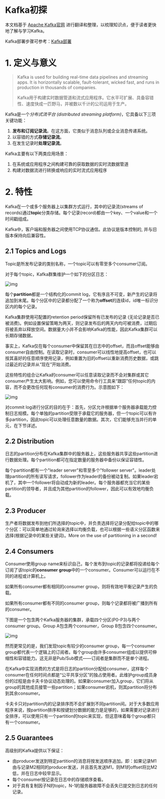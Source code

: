 # Kafka初探

本文档基于 [Apache Kafka官网](http://kafka.apache.org/) 进行翻译和整理，以梳理知识点，便于读者更快地了解与学习Kafka。

Kafka部署步骤可参考：[Kafka部署](https://github.com/Sunxiai51/Note/blob/master/Manual/Kafka%E9%83%A8%E7%BD%B2.md)

# 1. 定义与意义

> Kafka is used for building real-time data pipelines and streaming apps. It is horizontally scalable, fault-tolerant, wicked fast, and runs in production in thousands of companies.
>
> Kafka用于构建实时数据管道和流式应用程序。它水平可扩展、具备容错性、速度快成一匹野马，并被数以千计的公司运用于生产。

Kafka是一个*分布式流平台 (distributed streaming platform)*，它具备以下三项关键功能：

1. **发布和订阅记录流**。在这方面，它类似于消息队列或企业消息传递系统。
2. 以容错的方式**存储记录流**。
3. 在发生记录时**处理记录流**。

Kafka主要有以下两类应用场景：

1. 在系统或应用程序之间构建可靠的获取数据的实时流数据管道
2. 构建对数据流进行转换或响应的实时流式应用程序

# 2. 特性 

Kafka在一个或多个服务器上以集群方式运行，其中的记录流(streams of records)通过**topic**分类存储。每个记录(record)都由一个key、一个value和一个时间戳组成。

Kafka中，客户端和服务器之间使用TCP协议通信。此协议是版本控制的, 并与旧版本保持向后兼容性。

## 2.1 Topics and Logs

Topic是所发布记录的类别名称，一个topic可以有零至多个consumer订阅。

对于每个topic，Kafka群集维护一个如下的分区日志：

![img](http://kafka.apache.org/10/images/log_anatomy.png)

每个**partition**都是一个结构化的commit log，它有序且不可变，新产生的记录将追加到末尾。每个分区中的记录都分配了一个称为**offset**的连续id，id唯一标识分区内的每个记录。

Kafka集群使用可配置的retention period保留所有已发布的记录 (无论记录是否已被消费)。例如设置保留策略为两天，则记录发布后的两天内均可被消费，过期后将被丢弃以释放空间。数据量大小并不会影响Kafka的性能，因此Kafka集群可以长期存储数据。

事实上，Kafka仅在每个consumer中保留其在日志中的offset，而且offset能够由consumer自由控制。在读取记录时，consumer可以线性地提高offset，也可以按其喜好的任意顺序使用记录，例如重置为旧的offset以重新消费历史数据，或跳过最近的记录并从“现在”开始消费。

这些特性的组合让Kafka的consumer可以任意读取记录而不会对集群或其它consumer产生太大影响。例如，您可以使用命令行工具来“跟踪”任何topic的内容，而不会更改任何现有consumer的消费行为。示意图如下：

![img](http://kafka.apache.org/10/images/log_consumer.png)

对commit log进行分区的目的在于：首先，分区允许根据单个服务器承载能力控制日志规模。每个单独的partition受限于承载它的服务器，但一个topic可以有许多partition，因此topic可以处理任意数量的数据。其次，它们能够充当并行的单元，在下节详述。

## 2.2 Distribution

日志的partition分布在Kafka集群中的服务器上，这些服务器共享这些partition进行数据处理。每个partition都可在指定数量的服务器中备份以保证容错性。

每个partition都有一个"leader server"和零至多个"follower server"。leader处理partition的所有读写请求，follower作为leader的备份被动复制。如果leader宕机了，其中一个follower将自动成为新的leader。每个服务器都充当它的某些partition的领导者，并且成为其他partition的follower，因此可以有效地均衡负载。

## 2.3 Producer

生产者将数据发布到他们所选择的topic中，并负责选择将记录分配给topic中的哪个分区：可以简单地通过轮询来选择以均衡负载，也可以根据一些语义分区函数来选择(根据记录中的某些关键词)。More on the use of partitioning in a second!

## 2.4 Consumers

Consumer使用group name来标识自己，每个发布到topic的记录都将投递给每个订阅了该topic的**consumer group**中的一个consumer。Consumer可以运行在不同的进程或计算机上。

如果所有consumer都有相同的consumer group，则将有效地平衡记录产生的负载。

如果所有consumer都有不同的consumer group，则每个记录都将被广播到所有的consumer。

下图是一个包含两个Kafka服务器的集群，承载四个分区(P0-P3)与两个consumer group。Group A包含两个consumer，Group B包含四个consumer。

![img](http://kafka.apache.org/10/images/consumer-groups.png)

然而更常见的是，我们发现topic有较少的consumer group，每一个consumer group都代表一个逻辑上的订阅者。每个group由许多consumer组成以提供可伸缩性和容错能力。这无非是Pub/Sub模式——订阅者是集群而不是单个进程。

在Kafka中实现消费的方式是将日志的partition分配给consumer，这样每个consumer在任何时间点都是“公平共享分区”的独占使用者。此维护group成员身份的过程是由卡夫卡协议动态处理的。如果新consumer加入group，它们将从group的其他成员接管一些partition；如果consumer宕机，则其partition将分布到其余consumer。

卡夫卡只对partition内的记录排序而不会扩展到不同partition间。对于大多数应用程序来说，按partition排序和按键划分数据的能力是足够的，如果需要对记录进行全排序，可以使用只有一个partition的topic来实现，但这意味着每个group都只有一个consumer。

## 2.5 Guarantees

高级别的Kafka提供以下保证：

- 由producer发送到特定partition的消息将按发送顺序追加。即：如果记录M1由与记录M2相同的producer发送，并且首先发送M1，则M1的offset将比M2低，并在日志中较早显示。
- 每个consumer按记录在日志中的存储顺序查看。
- 对于具有复制因子N的topic，N-1的服务器故障不会丢失已提交到日志的任何记录。

